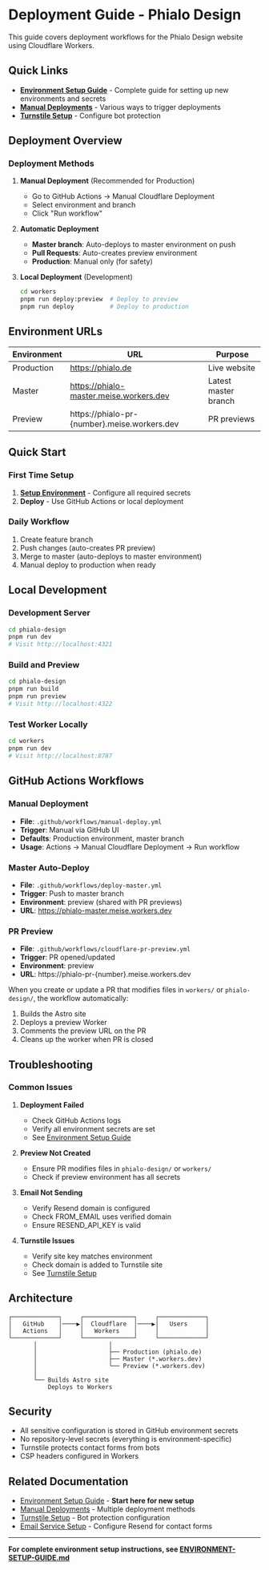 # Deployment Guide - Phialo Design

This guide covers deployment workflows for the Phialo Design website using Cloudflare Workers.

## Quick Links

- **[Environment Setup Guide](./ENVIRONMENT-SETUP-GUIDE.md)** - Complete guide for setting up new environments and secrets
- **[Manual Deployments](./manual-deployments.md)** - Various ways to trigger deployments
- **[Turnstile Setup](./setup-turnstile-preclearance.md)** - Configure bot protection

## Deployment Overview

### Deployment Methods

1. **Manual Deployment** (Recommended for Production)
   - Go to GitHub Actions → Manual Cloudflare Deployment
   - Select environment and branch
   - Click "Run workflow"

2. **Automatic Deployment**
   - **Master branch**: Auto-deploys to master environment on push
   - **Pull Requests**: Auto-creates preview environment
   - **Production**: Manual only (for safety)

3. **Local Deployment** (Development)
   ```bash
   cd workers
   pnpm run deploy:preview  # Deploy to preview
   pnpm run deploy          # Deploy to production
   ```

## Environment URLs

| Environment | URL | Purpose |
|------------|-----|---------|
| Production | https://phialo.de | Live website |
| Master | https://phialo-master.meise.workers.dev | Latest master branch |
| Preview | https://phialo-pr-{number}.meise.workers.dev | PR previews |

## Quick Start

### First Time Setup
1. **[Setup Environment](./ENVIRONMENT-SETUP-GUIDE.md)** - Configure all required secrets
2. **Deploy** - Use GitHub Actions or local deployment

### Daily Workflow
1. Create feature branch
2. Push changes (auto-creates PR preview)
3. Merge to master (auto-deploys to master environment)
4. Manual deploy to production when ready

## Local Development

### Development Server
```bash
cd phialo-design
pnpm run dev
# Visit http://localhost:4321
```

### Build and Preview
```bash
cd phialo-design
pnpm run build
pnpm run preview
# Visit http://localhost:4322
```

### Test Worker Locally
```bash
cd workers
pnpm run dev
# Visit http://localhost:8787
```

## GitHub Actions Workflows

### Manual Deployment
- **File**: `.github/workflows/manual-deploy.yml`
- **Trigger**: Manual via GitHub UI
- **Defaults**: Production environment, master branch
- **Usage**: Actions → Manual Cloudflare Deployment → Run workflow

### Master Auto-Deploy
- **File**: `.github/workflows/deploy-master.yml`
- **Trigger**: Push to master branch
- **Environment**: preview (shared with PR previews)
- **URL**: https://phialo-master.meise.workers.dev

### PR Preview
- **File**: `.github/workflows/cloudflare-pr-preview.yml`
- **Trigger**: PR opened/updated
- **Environment**: preview
- **URL**: https://phialo-pr-{number}.meise.workers.dev

When you create or update a PR that modifies files in `workers/` or `phialo-design/`, the workflow automatically:
1. Builds the Astro site
2. Deploys a preview Worker
3. Comments the preview URL on the PR
4. Cleans up the worker when PR is closed

## Troubleshooting

### Common Issues

1. **Deployment Failed**
   - Check GitHub Actions logs
   - Verify all environment secrets are set
   - See [Environment Setup Guide](./ENVIRONMENT-SETUP-GUIDE.md)

2. **Preview Not Created**
   - Ensure PR modifies files in `phialo-design/` or `workers/`
   - Check if preview environment has all secrets

3. **Email Not Sending**
   - Verify Resend domain is configured
   - Check FROM_EMAIL uses verified domain
   - Ensure RESEND_API_KEY is valid

4. **Turnstile Issues**
   - Verify site key matches environment
   - Check domain is added to Turnstile site
   - See [Turnstile Setup](./setup-turnstile-preclearance.md)

## Architecture

```
┌─────────────┐     ┌──────────────┐     ┌─────────────┐
│   GitHub    │────▶│  Cloudflare  │────▶│   Users     │
│   Actions   │     │   Workers    │     │             │
└─────────────┘     └──────────────┘     └─────────────┘
       │                    │
       │                    ├── Production (phialo.de)
       │                    ├── Master (*.workers.dev)
       │                    └── Preview (*.workers.dev)
       │
       └── Builds Astro site
           Deploys to Workers
```

## Security

- All sensitive configuration is stored in GitHub environment secrets
- No repository-level secrets (everything is environment-specific)
- Turnstile protects contact forms from bots
- CSP headers configured in Workers

## Related Documentation

- [Environment Setup Guide](./ENVIRONMENT-SETUP-GUIDE.md) - **Start here for new setup**
- [Manual Deployments](./manual-deployments.md) - Multiple deployment methods
- [Turnstile Setup](./setup-turnstile-preclearance.md) - Bot protection configuration
- [Email Service Setup](./setup-email-service.md) - Configure Resend for contact forms

---

**For complete environment setup instructions, see [ENVIRONMENT-SETUP-GUIDE.md](./ENVIRONMENT-SETUP-GUIDE.md)**